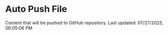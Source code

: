 # Auto Push File

Content that will be pushed to GitHub repository.
Last updated: 07/27/2025, 06:05:06 PM
